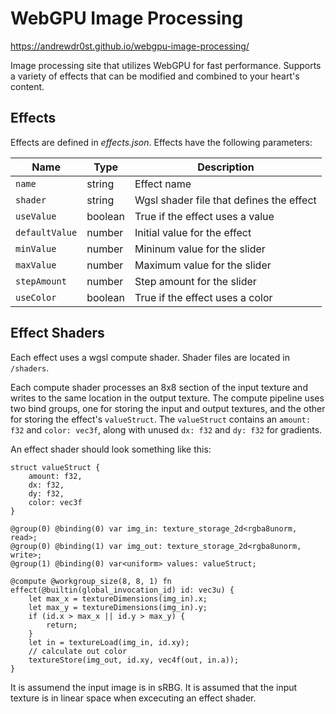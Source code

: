 # WebGPU Image Processing
https://andrewdr0st.github.io/webgpu-image-processing/

Image processing site that utilizes WebGPU for fast performance. Supports a variety of effects that can be modified and combined to your heart's content.

## Effects
Effects are defined in _effects.json_. Effects have the following parameters:

| Name           | Type    | Description                              |
|----------------|---------|------------------------------------------|
| `name`         | string  | Effect name                              |
| `shader`       | string  | Wgsl shader file that defines the effect |
| `useValue`     | boolean | True if the effect uses a value          |
| `defaultValue` | number  | Initial value for the effect             |
| `minValue`     | number  | Mininum value for the slider             |
| `maxValue`     | number  | Maximum value for the slider             |
| `stepAmount`   | number  | Step amount for the slider               |
| `useColor`     | boolean | True if the effect uses a color          |


## Effect Shaders
Each effect uses a wgsl compute shader. Shader files are located in `/shaders`.

Each compute shader processes an 8x8 section of the input texture and writes to the same location in the output texture. The compute pipeline uses two bind groups, one for storing the input and output textures, and the other for storing the effect's `valueStruct`. The `valueStruct` contains an `amount: f32` and `color: vec3f`, along with unused `dx: f32` and `dy: f32` for gradients.

An effect shader should look something like this:
```wgsl
struct valueStruct {
    amount: f32,
    dx: f32,
    dy: f32,
    color: vec3f
}

@group(0) @binding(0) var img_in: texture_storage_2d<rgba8unorm, read>;
@group(0) @binding(1) var img_out: texture_storage_2d<rgba8unorm, write>;
@group(1) @binding(0) var<uniform> values: valueStruct;

@compute @workgroup_size(8, 8, 1) fn effect(@builtin(global_invocation_id) id: vec3u) {
    let max_x = textureDimensions(img_in).x;
    let max_y = textureDimensions(img_in).y;
    if (id.x > max_x || id.y > max_y) {
        return;
    }
    let in = textureLoad(img_in, id.xy);
    // calculate out color
    textureStore(img_out, id.xy, vec4f(out, in.a));
}
```

It is assumend the input image is in sRBG. It is assumed that the input texture is in linear space when excecuting an effect shader.
